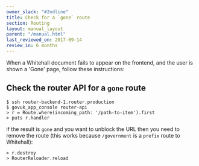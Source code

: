 ```yaml
---
owner_slack: "#2ndline"
title: Check for a `gone` route
section: Routing
layout: manual_layout
parent: "/manual.html"
last_reviewed_on: 2017-09-14
review_in: 6 months
---
```


When a Whitehall document fails to appear on the frontend, and the user
is shown a 'Gone' page, follow these instructions:

## Check the router API for a `gone` route

    $ ssh router-backend-1.router.production
    $ govuk_app_console router-api
    > r = Route.where(incoming_path: '/path-to-item').first
    > puts r.handler

if the result is `gone` and you want to unblock the URL then you need to
remove the route (this works because `/government` is a `prefix` route
to Whitehall):

    > r.destroy
    > RouterReloader.reload
